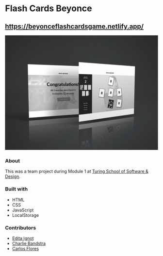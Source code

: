 # Flash Cards Beyonce

## https://beyonceflashcardsgame.netlify.app/

![flash cards game](/flashcardgame.jpg)

### About 
This was a team project during Module 1 at [Turing School of Software & Design](https://turing.io/).

### Built with
- HTML
- CSS
- JavaScript
- LocalStorage

### Contributors
- [Edita Ignot](https://github.com/edignot)
- [Charlie Bandstra](https://github.com/C-Bandstra)
- [Carlos Flores](https://github.com/carflor)
